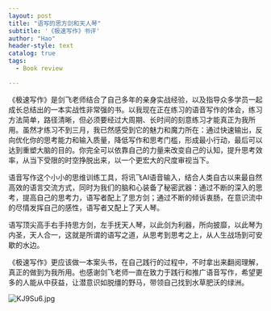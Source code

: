 ```yaml
---
layout: post
title: "语写的思方剑和天人琴"
subtitle: '《极速写作》书评'
author: "Hao"
header-style: text
catalog: true
tags:
  - Book review

---
```




《极速写作》是剑飞老师结合了自己多年的亲身实战经验，以及指导众多学员一起成长总结出的一本实战性非常强的书。以我现在正在练习的语音写作的体会，练习方法简单，路径清晰，但必须要经过大周期、长时间的刻意练习才能真正为我所用。虽然才练习不到三月，我已然感受到它的魅力和魔力所在：通过快速输出，反向优化你的思考能力和输入质量，降低写作和思考门槛，形成最小行动，最后可以达到重塑大脑的目的。你完全可以依靠自己的力量来改变自己的认知，提升思考效率，从当下受限的时空挣脱出来，以一个更宏大的尺度审视当下。

语音写作这个小小的思维训练工具，将讯飞AI语音输入，结合人类自古以来最自然高效的语言交流方式，同时为我们的脑和心装备了秘密武器：通过不断的深入的思考，提高自己的思考力，语写者配上了思方剑；通过不断的倾诉衷肠，在意识流中的尽情发挥自己的感性，语写者又配上了天人琴。

语写顶尖高手右手持思方剑，左手抚天人琴，以此剑为利器，所向披靡，以此琴为内圣，天人合一，这就是所谓的语写之道，从思考到思考之上，从人生战场到可安歇的水边。

《极速写作》更应该做一本案头书，在自己践行的过程中，不时拿出来翻阅理解，真正的做到为我所用。也感谢剑飞老师一直在致力于践行和推广语音写作，希望更多的人能从中获益，让潜意识如脱缰的野马，带领自己找到水草肥沃的绿洲。



![KJ9Su6.jpg](https://s2.ax1x.com/2019/10/23/KJ9Su6.jpg)



